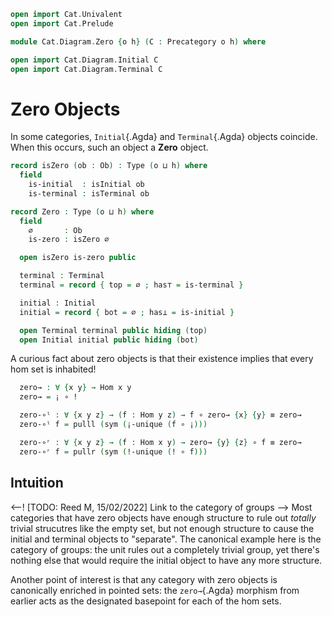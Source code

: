 ```agda
open import Cat.Univalent
open import Cat.Prelude

module Cat.Diagram.Zero {o h} (C : Precategory o h) where

open import Cat.Diagram.Initial C
open import Cat.Diagram.Terminal C
```

<!--
```agda
open import Cat.Reasoning C
```
-->

# Zero Objects

In some categories, `Initial`{.Agda} and `Terminal`{.Agda} objects coincide.
When this occurs, such an object a **Zero** object.

```agda
record isZero (ob : Ob) : Type (o ⊔ h) where
  field
    is-initial  : isInitial ob
    is-terminal : isTerminal ob

record Zero : Type (o ⊔ h) where
  field
    ∅       : Ob
    is-zero : isZero ∅

  open isZero is-zero public

  terminal : Terminal
  terminal = record { top = ∅ ; has⊤ = is-terminal }

  initial : Initial
  initial = record { bot = ∅ ; has⊥ = is-initial }

  open Terminal terminal public hiding (top)
  open Initial initial public hiding (bot)
```

A curious fact about zero objects is that their existence implies that
every hom set is inhabited!

```agda
  zero→ : ∀ {x y} → Hom x y
  zero→ = ¡ ∘ !

  zero-∘ˡ : ∀ {x y z} → (f : Hom y z) → f ∘ zero→ {x} {y} ≡ zero→
  zero-∘ˡ f = pulll (sym (¡-unique (f ∘ ¡)))

  zero-∘ʳ : ∀ {x y z} → (f : Hom x y) → zero→ {y} {z} ∘ f ≡ zero→
  zero-∘ʳ f = pullr (sym (!-unique (! ∘ f)))
```

## Intuition

<--! [TODO: Reed M, 15/02/2022]  Link to the category of groups -->
Most categories that have zero objects have enough structure to rule out
*totally* trivial strucutres like the empty set, but not enough
structure to cause the initial and terminal objects to "separate".
The canonical example here is the category of groups: the
unit rules out a completely trivial group, yet there's nothing
else that would require the initial object to have any more structure.

Another point of interest is that any category with zero objects
is canonically enriched in pointed sets: the `zero→`{.Agda} morphism
from earlier acts as the designated basepoint for each of the
hom sets.
